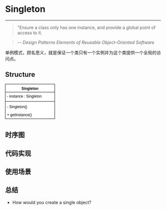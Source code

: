 # Singleton

---
> "Ensure a class only has one instance, and provide a global point of access to
it.

> -- *Design Patterns Elements of Reusable Object-Oriented Software*

单例模式，顾名思义，就是保证一个类只有一个实例并为这个类提供一个全局的访问点。
   
   

## Structure
![单例模式结构图](img/singleton/Singleton.png)

## 时序图

## 代码实现

## 使用场景

## 总结
* How would you create a single object?



